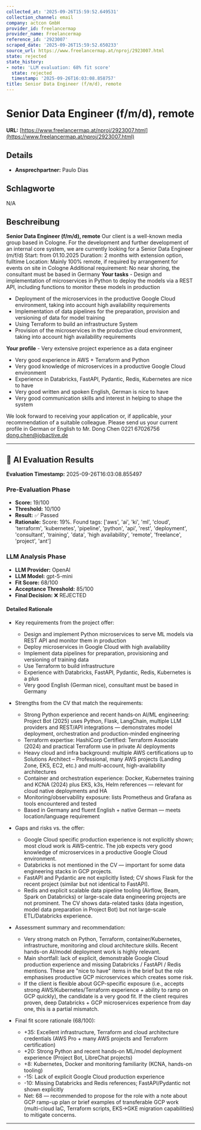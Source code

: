 ```yaml
---
collected_at: '2025-09-26T15:59:52.649531'
collection_channel: email
company: actcon GmbH
provider_id: freelancermap
provider_name: Freelancermap
reference_id: '2923007'
scraped_date: '2025-09-26T15:59:52.650233'
source_url: https://www.freelancermap.at/nproj/2923007.html
state: rejected
state_history:
- note: 'LLM evaluation: 68% fit score'
  state: rejected
  timestamp: '2025-09-26T16:03:08.858757'
title: Senior Data Engineer (f/m/d), remote
---
```




# Senior Data Engineer (f/m/d), remote
**URL:** [https://www.freelancermap.at/nproj/2923007.html](https://www.freelancermap.at/nproj/2923007.html)
## Details
- **Ansprechpartner:** Paulo Dias

## Schlagworte
N/A

## Beschreibung
**Senior Data Engineer (f/m/d), remote** 
 Our client is a well-known media group based in Cologne. For the development and further development of an internal core system, we are currently looking for a Senior Data Engineer (m/f/d) 
 Start: from 01.10.2025 Duration: 2 months with extension option, fulltime Location: Mainly 100% remote, if required by arrangement for events on site in Cologne Additional requirement: No near shoring, the consultant must be based in Germany 
 **Your tasks** - Design and implementation of microservices in Python to deploy the models via a REST API, including functions to monitor these models in production
- Deployment of the microservices in the productive Google Cloud environment, taking into account high availability requirements
- Implementation of data pipelines for the preparation, provision and versioning of data for model training
- Using Terraform to build an infrastructure System
- Provision of the microservices in the productive cloud environment, taking into account high availability requirements
 
 **Your profile** - Very extensive project experience as a data engineer
- Very good experience in AWS + Terraform and Python
- Very good knowledge of microservices in a productive Google Cloud environment
- Experience in Databricks, FastAPI, Pydantic, Redis, Kubernetes are nice to have
- Very good written and spoken English, German is nice to have
- Very good communication skills and interest in helping to shape the system
 
 We look forward to receiving your application or, if applicable, your recommendation of a suitable colleague. Please send us your current profile in German or English to  Mr. Dong Chen 0221 67026756 dong.chen@jobactive.de

---

## 🤖 AI Evaluation Results

**Evaluation Timestamp:** 2025-09-26T16:03:08.855497

### Pre-Evaluation Phase
- **Score:** 19/100
- **Threshold:** 10/100
- **Result:** ✅ Passed
- **Rationale:** Score: 19%. Found tags: ['aws', 'ai', 'ki', 'ml', 'cloud', 'terraform', 'kubernetes', 'pipeline', 'python', 'api', 'rest', 'deployment', 'consultant', 'training', 'data', 'high availability', 'remote', 'freelance', 'project', 'ant']

### LLM Analysis Phase
- **LLM Provider:** OpenAI
- **LLM Model:** gpt-5-mini
- **Fit Score:** 68/100
- **Acceptance Threshold:** 85/100
- **Final Decision:** ❌ REJECTED

#### Detailed Rationale
- Key requirements from the project offer:
  - Design and implement Python microservices to serve ML models via REST API and monitor them in production
  - Deploy microservices in Google Cloud with high availability
  - Implement data pipelines for preparation, provisioning and versioning of training data
  - Use Terraform to build infrastructure
  - Experience with Databricks, FastAPI, Pydantic, Redis, Kubernetes is a plus
  - Very good English (German nice), consultant must be based in Germany

- Strengths from the CV that match the requirements:
  - Strong Python experience and recent hands‑on AI/ML engineering: Project Bot (2025) uses Python, Flask, LangChain, multiple LLM providers and REST/API integrations — demonstrates model deployment, orchestration and production-minded engineering
  - Terraform expertise: HashiCorp Certified: Terraform Associate (2024) and practical Terraform use in private AI deployments
  - Heavy cloud and infra background: multiple AWS certifications up to Solutions Architect – Professional, many AWS projects (Landing Zone, EKS, EC2, etc.) and multi-account, high-availability architectures
  - Container and orchestration experience: Docker, Kubernetes training and KCNA (2024) plus EKS, k3s, Helm references — relevant for cloud native deployments and HA
  - Monitoring/observability exposure: lists Prometheus and Grafana as tools encountered and tested
  - Based in Germany and fluent English + native German — meets location/language requirement

- Gaps and risks vs. the offer:
  - Google Cloud specific production experience is not explicitly shown; most cloud work is AWS‑centric. The job expects very good knowledge of microservices in a productive Google Cloud environment.
  - Databricks is not mentioned in the CV — important for some data engineering stacks in GCP projects.
  - FastAPI and Pydantic are not explicitly listed; CV shows Flask for the recent project (similar but not identical to FastAPI).
  - Redis and explicit scalable data pipeline tooling (Airflow, Beam, Spark on Databricks) or large-scale data engineering projects are not prominent. The CV shows data-related tasks (data ingestion, model data preparation in Project Bot) but not large-scale ETL/Databricks experience.

- Assessment summary and recommendation:
  - Very strong match on Python, Terraform, container/Kubernetes, infrastructure, monitoring and cloud architecture skills. Recent hands-on AI/model deployment work is highly relevant.
  - Main shortfall: lack of explicit, demonstrable Google Cloud production experience and missing Databricks / FastAPI / Redis mentions. These are "nice to have" items in the brief but the role emphasises productive GCP microservices which creates some risk.
  - If the client is flexible about GCP-specific exposure (i.e., accepts strong AWS/Kubernetes/Terraform experience + ability to ramp on GCP quickly), the candidate is a very good fit. If the client requires proven, deep Databricks + GCP microservices experience from day one, this is a partial mismatch.

- Final fit score rationale (68/100):
  - +35: Excellent infrastructure, Terraform and cloud architecture credentials (AWS Pro + many AWS projects and Terraform certification)
  - +20: Strong Python and recent hands‑on ML/model deployment experience (Project Bot, LibreChat projects)
  - +8: Kubernetes, Docker and monitoring familiarity (KCNA, hands-on tooling)
  - -15: Lack of explicit Google Cloud production experience
  - -10: Missing Databricks and Redis references; FastAPI/Pydantic not shown explicitly
  - Net: 68 — recommended to propose for the role with a note about GCP ramp-up plan or brief examples of transferable GCP work (multi-cloud IaC, Terraform scripts, EKS->GKE migration capabilities) to mitigate concerns.

---
